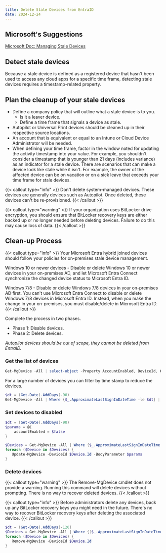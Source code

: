```yaml
---
title: Delete Stale Devices from EntraID
date: 2024-12-24
---
```


## Microsoft's Suggestions

[Microsoft Doc: Managing Stale Devices](https://learn.microsoft.com/en-us/entra/identity/devices/manage-stale-devices#detect-stale-devices)

## Detect stale devices

Because a stale device is defined as a registered device that hasn't been used to access any cloud apps for a specific time frame, detecting stale devices requires a timestamp-related property.

## Plan the cleanup of your stale devices

- Define a company policy that will outline what a stale device is to you.
  - Is it a leaver device.
  - Define a time frame that signals a device as stale.
- Autopilot or Universal Print devices should be cleaned up in their respective source locations.
- An account that is equivalent or equal to an Intune or Cloud Device Administrator will be needed.
- When defining your time frame, factor in the window noted for updating the activity timestamp into your value. For example, you shouldn't consider a timestamp that is younger than 21 days (includes variance) as an indicator for a stale device. There are scenarios that can make a device look like stale while it isn't. For example, the owner of the affected device can be on vacation or on a sick leave that exceeds your time frame for stale devices.

{{< callout type="info" >}}
Don't delete system-managed devices. These devices are generally devices such as Autopilot. Once deleted, these devices can't be re-provisioned.
{{< /callout >}}

{{< callout type="warning" >}}
  If your organization uses BitLocker drive encryption, you should ensure that BitLocker recovery keys are either backed up or no longer needed before deleting devices. Failure to do this may cause loss of data.
{{< /callout >}}

## Clean-up Process

{{< callout type="info" >}}
Your Microsoft Entra hybrid joined devices should follow your policies for on-premises stale device management.

Windows 10 or newer devices - Disable or delete Windows 10 or newer devices in your on-premises AD, and let Microsoft Entra Connect synchronize the changed device status to Microsoft Entra ID.

Windows 7/8 - Disable or delete Windows 7/8 devices in your on-premises AD first. You can't use Microsoft Entra Connect to disable or delete Windows 7/8 devices in Microsoft Entra ID. Instead, when you make the change in your on-premises, you must disable/delete in Microsoft Entra ID.
{{< /callout >}}

Complete the process in two phases.

- Phase 1: Disable devices.
- Phase 2: Delete devices.

*Autopilot devices should be out of scope, they cannot be deleted from EntraID.*

### Get the list of devices

```powershell
Get-MgDevice -All | select-object -Property AccountEnabled, DeviceId, OperatingSystem, OperatingSystemVersion, DisplayName, TrustType, ApproximateLastSignInDateTime | export-csv devicelist-summary.csv -NoTypeInformation
```

For a large number of devices you can filter by time stamp to reduce the devices.

```powershell
$dt = (Get-Date).AddDays(-90)
Get-MgDevice -All | Where {$_.ApproximateLastSignInDateTime -le $dt} | select-object -Property AccountEnabled, DeviceId, OperatingSystem, OperatingSystemVersion, DisplayName, TrustType, ApproximateLastSignInDateTime | export-csv devicelist-olderthan-90days-summary.csv -NoTypeInformation
```

### Set devices to disabled

```powershell
$dt = (Get-Date).AddDays(-90)
$params = @{
	accountEnabled = $false
}

$Devices = Get-MgDevice -All | Where {$_.ApproximateLastSignInDateTime -le $dt}
foreach ($Device in $Devices) { 
   Update-MgDevice -DeviceId $Device.Id -BodyParameter $params 
}
```

### Delete devices

{{< callout type="warning" >}}
The Remove-MgDevice cmdlet does not provide a warning. Running this command will delete devices without prompting. There is no way to recover deleted devices.
{{< /callout >}}

{{< callout type="info" >}}
Before administrators delete any devices, back up any BitLocker recovery keys you might need in the future. There's no way to recover BitLocker recovery keys after deleting the associated device.
{{< /callout >}}

```powershell
$dt = (Get-Date).AddDays(-120)
$Devices = Get-MgDevice -All | Where {($_.ApproximateLastSignInDateTime -le $dt) -and ($_.AccountEnabled -eq $false)}
foreach ($Device in $Devices) {
   Remove-MgDevice -DeviceId $Device.Id
}
```